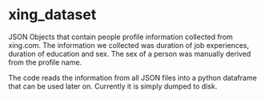# xing_dataset
JSON Objects that contain people profile information collected from xing.com. The information we collected was duration of job experiences, duration of education and sex. The sex of a person was manually derived from the profile name. 

The code reads the information from all JSON files into a python dataframe that can be used later on. Currently it is simply dumped to disk.
